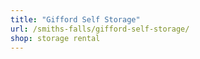 ```yaml
---
title: "Gifford Self Storage"
url: /smiths-falls/gifford-self-storage/
shop: storage rental
---
```


